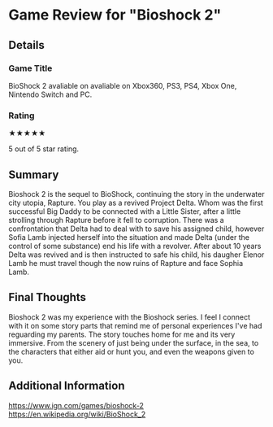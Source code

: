 # Game Review for "Bioshock 2"

## Details

### Game Title

BioShock 2 avaliable on avaliable on Xbox360, PS3, PS4, Xbox One, Nintendo Switch and PC.

### Rating

★★★★★

5 out of 5 star rating.

## Summary
Bioshock 2 is the sequel to BioShock, continuing the story in the underwater city utopia, Rapture. You play as a revived Project Delta. Whom was the first successful Big Daddy to be connected with a Little Sister, after a little strolling through Rapture before it fell to corruption. There was a confrontation that Delta had to deal with to save his assigned child, however Sofia Lamb injected herself into the situation and made Delta (under the control of some substance) end his life with a revolver. After about 10 years Delta was revived and is then instructed to safe his child, his daugher Elenor Lamb he must travel though the now ruins of Rapture and face Sophia Lamb.

## Final Thoughts

Bioshock 2 was my experience with the Bioshock series. I feel I connect with it on some story parts that remind me of personal experiences I've had reguarding my parents. The story touches home for me and its very immersive. From the scenery of just being under the surface, in the sea, to the characters that either aid or hunt you, and even the weapons given to you.

## Additional Information

https://www.ign.com/games/bioshock-2
https://en.wikipedia.org/wiki/BioShock_2
